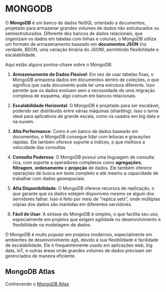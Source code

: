 # MONGODB

O **MongoDB** é um banco de dados NoSQL orientado a documentos, projetado para armazenar grandes volumes de dados não estruturados ou semiestruturados. Diferente dos bancos de dados relacionais, que organizam os dados em tabelas com linhas e colunas, o MongoDB utiliza um formato de armazenamento baseado em **documentos JSON** (na verdade, BSON, uma variação binária do JSON), permitindo flexibilidade e escalabilidade.

Aqui estão alguns pontos-chave sobre o MongoDB:

1. **Armazenamento de Dados Flexível**: Em vez de usar tabelas fixas, o MongoDB armazena dados em documentos dentro de coleções, o que significa que cada documento pode ter uma estrutura diferente. Isso permite que os dados evoluam sem a necessidade de uma migração complexa de esquema, algo comum em bancos relacionais.

2. **Escalabilidade Horizontal**: O MongoDB é projetado para ser escalável, podendo ser distribuído entre várias máquinas (sharding). Isso o torna ideal para aplicativos de grande escala, como os usados em big data e na nuvem.

3. **Alta Performance**: Como é um banco de dados baseado em documentos, o MongoDB consegue lidar com leituras e gravações rápidas. Ele também oferece suporte a índices, o que melhora a velocidade das consultas.

4. **Consulta Poderosa**: O MongoDB possui uma linguagem de consulta rica, com suporte a operadores complexos como **agregações**, **filtragem**, **ordenamento** e **projeção** de dados. Ele também oferece operações de busca em texto completo e até mesmo a capacidade de trabalhar com dados geoespaciais.

5. **Alta Disponibilidade**: O MongoDB oferece recursos de replicação, o que garante que os dados estejam disponíveis mesmo se algum dos servidores falhar. Isso é feito por meio de "replica sets", onde múltiplas cópias dos dados são mantidas em diferentes servidores.

6. **Fácil de Usar**: A sintaxe do MongoDB é simples, o que facilita seu uso, especialmente em projetos que exigem agilidade no desenvolvimento e flexibilidade na modelagem de dados.

O MongoDB é muito popular em projetos modernos, especialmente em ambientes de desenvolvimento ágil, devido à sua flexibilidade e facilidade de escalabilidade. Ele é frequentemente usado em aplicações web, big data, IoT, e outras áreas onde grandes volumes de dados precisam ser gerenciados de maneira eficiente.

## MongoDB Atlas

Conhecendo o [MongoDB Atlas](https://www.mongodb.com/) 